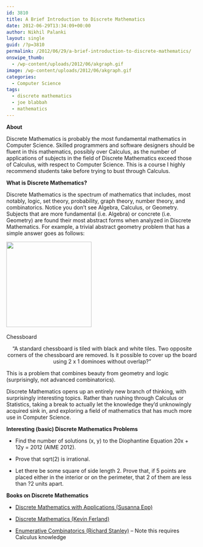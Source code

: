```yaml
---
id: 3810
title: A Brief Introduction to Discrete Mathematics
date: 2012-06-29T13:34:09+00:00
author: Nikhil Palanki
layout: single
guid: /?p=3810
permalink: /2012/06/29/a-brief-introduction-to-discrete-mathematics/
onswipe_thumb:
  - /wp-content/uploads/2012/06/akgraph.gif
image: /wp-content/uploads/2012/06/akgraph.gif
categories:
  - Computer Science
tags:
  - discrete mathematics
  - joe blabbah
  - mathematics
---
```

**About**

Discrete Mathematics is probably the most fundamental mathematics in Computer Science. Skilled programmers and software designers should be fluent in this mathematics, possibly over Calculus, as the number of applications of subjects in the field of Discrete Mathematics exceed those of Calculus, with respect to Computer Science. This is a course I highly recommend students take before trying to bust through Calculus.

**What is Discrete Mathematics?**

Discrete Mathematics is the spectrum of mathematics that includes, most notably, logic, set theory, probability, graph theory, number theory, and combinatorics. Notice you don&#8217;t see Algebra, Calculus, or Geometry. Subjects that are more fundamental (i.e. Algebra) or concrete (i.e. Geometry) are found their most abstract forms when analyzed in Discrete Mathematics. For example, a trivial abstract geometry problem that has a simple answer goes as follows:

<div id="attachment_3814" style="max-width: 234px" class="wp-caption aligncenter">
  <a href="/2012/06/29/a-brief-introduction-to-discrete-mathematics/unknown-2/" rel="attachment wp-att-3814"><img class="size-full wp-image-3814" title="Unknown" src="/wp-content/uploads/2012/06/Unknown.jpeg" alt="" width="224" height="225" srcset="/wp-content/uploads/2012/06/Unknown.jpeg 224w, /wp-content/uploads/2012/06/Unknown-150x150.jpeg 150w, /wp-content/uploads/2012/06/Unknown-30x30.jpeg 30w, /wp-content/uploads/2012/06/Unknown-45x45.jpeg 45w, /wp-content/uploads/2012/06/Unknown-115x115.jpeg 115w, /wp-content/uploads/2012/06/Unknown-180x180.jpeg 180w" sizes="(max-width: 224px) 100vw, 224px" /></a>
  
  <p class="wp-caption-text">
    Chessboard
  </p>
</div>

<p style="text-align: center;">
  &#8220;A standard chessboard is tiled with black and white tiles. Two opposite corners of the chessboard are removed. Is it possible to cover up the board using 2 x 1 dominoes without overlap?&#8221;
</p>

<p style="text-align: left;">
  This is a problem that combines beauty from geometry and logic (surprisingly, not advanced combinatorics).
</p>

<p style="text-align: left;">
  Discrete Mathematics opens up an entirely new branch of thinking, with surprisingly interesting topics. Rather than rushing through Calculus or Statistics, taking a break to actually let the knowledge they&#8217;d unknowingly acquired sink in, and exploring a field of mathematics that has much more use in Computer Science.
</p>

<p style="text-align: left;">
  <strong>Interesting (basic) Discrete Mathematics Problems</strong>
</p>

  * Find the number of solutions (x, y) to the Diophantine Equation 20x + 12y = 2012 (AIME 2012).

<div>
  <ul>
    <li>
      Prove that sqrt(2) is irrational.
    </li>
  </ul>
</div>

<div>
  <ul>
    <li>
      Let there be some square of side length 2. Prove that, if 5 points are placed either in the interior or on the perimeter, that 2 of them are less than ?2 units apart.
    </li>
  </ul>
</div>

<div>
  <div>
    <strong>Books on Discrete Mathematics</strong>
  </div>
  
  <div>
    <ul>
      <li>
        <a href="http://www.amazon.com/Discrete-Mathematics-Applications-Susanna-Epp/dp/0495391328/ref=sr_1_1?s=books&ie=UTF8&qid=1341005150&sr=1-1&keywords=discrete+mathematics">Discrete Mathematics with Applications (Susanna Epp)</a>
      </li>
    </ul>
  </div>
  
  <div>
    <ul>
      <li>
        <a href="http://www.amazon.com/Discrete-Mathematics-Kevin-Ferland/dp/0618415386/ref=sr_1_3?s=books&ie=UTF8&qid=1341005209&sr=1-3&keywords=discrete+mathematics">Discrete Mathematics (Kevin Ferland)</a>
      </li>
    </ul>
  </div>
  
  <div>
    <ul>
      <li>
        <a href="http://www.amazon.com/Enumerative-Combinatorics-Cambridge-Advanced-Mathematics/dp/1107602629/ref=sr_1_2?s=books&ie=UTF8&qid=1341005275&sr=1-2&keywords=problems+in+combinatorics">Enumerative Combinatorics (Richard Stanley)</a> &#8211; Note this requires Calculus knowledge
      </li>
    </ul>
  </div>
</div>
